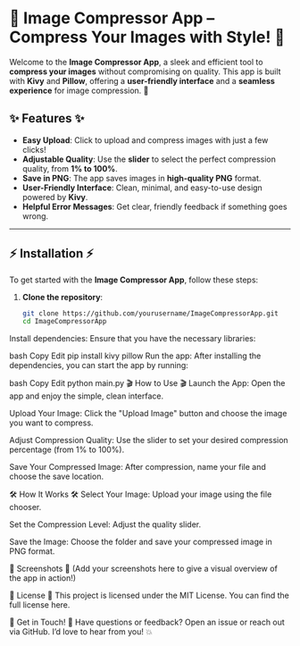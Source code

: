 # 🚀 **Image Compressor App** – Compress Your Images with Style! 🚀

Welcome to the **Image Compressor App**, a sleek and efficient tool to **compress your images** without compromising on quality. This app is built with **Kivy** and **Pillow**, offering a **user-friendly interface** and a **seamless experience** for image compression. 🎨

## ✨ **Features** ✨

- **Easy Upload**: Click to upload and compress images with just a few clicks!
- **Adjustable Quality**: Use the **slider** to select the perfect compression quality, from **1% to 100%**.
- **Save in PNG**: The app saves images in **high-quality PNG** format.
- **User-Friendly Interface**: Clean, minimal, and easy-to-use design powered by **Kivy**.
- **Helpful Error Messages**: Get clear, friendly feedback if something goes wrong.

---

## ⚡ **Installation** ⚡

To get started with the **Image Compressor App**, follow these steps:

1. **Clone the repository**:
   ```bash
   git clone https://github.com/yourusername/ImageCompressorApp.git
   cd ImageCompressorApp
Install dependencies: Ensure that you have the necessary libraries:

bash
Copy
Edit
pip install kivy pillow
Run the app: After installing the dependencies, you can start the app by running:

bash
Copy
Edit
python main.py
🎬 How to Use 🎬
Launch the App: Open the app and enjoy the simple, clean interface.

Upload Your Image: Click the "Upload Image" button and choose the image you want to compress.

Adjust Compression Quality: Use the slider to set your desired compression percentage (from 1% to 100%).

Save Your Compressed Image: After compression, name your file and choose the save location.

🛠 How It Works 🛠
Select Your Image: Upload your image using the file chooser.

Set the Compression Level: Adjust the quality slider.

Save the Image: Choose the folder and save your compressed image in PNG format.

📸 Screenshots 📸
(Add your screenshots here to give a visual overview of the app in action!)

📜 License 📜
This project is licensed under the MIT License. You can find the full license here.

💬 Get in Touch! 💬
Have questions or feedback? Open an issue or reach out via GitHub. I’d love to hear from you! 💥

